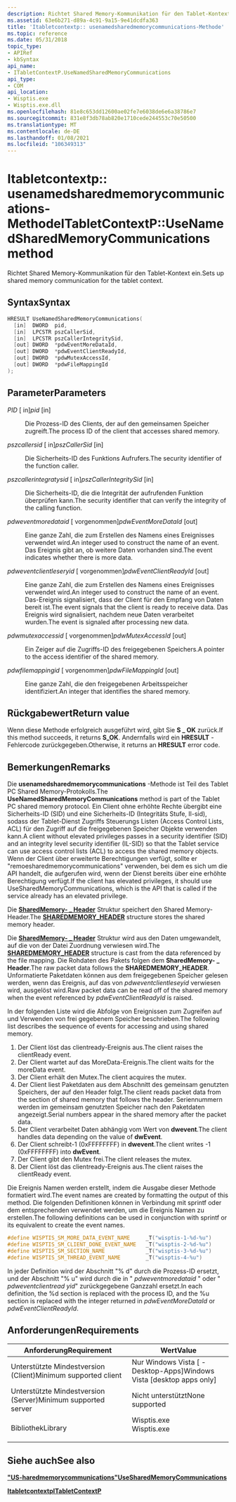 ```yaml
---
description: Richtet Shared Memory-Kommunikation für den Tablet-Kontext ein.
ms.assetid: 63e6b271-d89a-4c91-9a15-9e41dcdfa363
title: 'Itabletcontextp:: usenamedsharedmemorycommunications-Methode'
ms.topic: reference
ms.date: 05/31/2018
topic_type:
- APIRef
- kbSyntax
api_name:
- ITabletContextP.UseNamedSharedMemoryCommunications
api_type:
- COM
api_location:
- Wisptis.exe
- Wisptis.exe.dll
ms.openlocfilehash: 81e8c653dd12600ae02fe7e6038de6e6a38786e7
ms.sourcegitcommit: 831e8f3db78ab820e1710cede244553c70e50500
ms.translationtype: MT
ms.contentlocale: de-DE
ms.lasthandoff: 01/08/2021
ms.locfileid: "106349313"
---
```

# <a name="itabletcontextpusenamedsharedmemorycommunications-method"></a><span data-ttu-id="5476b-103">Itabletcontextp:: usenamedsharedmemorycommunications-Methode</span><span class="sxs-lookup"><span data-stu-id="5476b-103">ITabletContextP::UseNamedSharedMemoryCommunications method</span></span>

<span data-ttu-id="5476b-104">Richtet Shared Memory-Kommunikation für den Tablet-Kontext ein.</span><span class="sxs-lookup"><span data-stu-id="5476b-104">Sets up shared memory communication for the tablet context.</span></span>

## <a name="syntax"></a><span data-ttu-id="5476b-105">Syntax</span><span class="sxs-lookup"><span data-stu-id="5476b-105">Syntax</span></span>


```C++
HRESULT UseNamedSharedMemoryCommunications(
  [in]  DWORD  pid,
  [in]  LPCSTR pszCallerSid,
  [in]  LPCSTR pszCallerIntegritySid,
  [out] DWORD  *pdwEventMoreDataId,
  [out] DWORD  *pdwEventClientReadyId,
  [out] DWORD  *pdwMutexAccessId,
  [out] DWORD  *pdwFileMappingId
);
```



## <a name="parameters"></a><span data-ttu-id="5476b-106">Parameter</span><span class="sxs-lookup"><span data-stu-id="5476b-106">Parameters</span></span>

<dl> <dt>

<span data-ttu-id="5476b-107">*PID* \[ in\]</span><span class="sxs-lookup"><span data-stu-id="5476b-107">*pid* \[in\]</span></span>
</dt> <dd>

<span data-ttu-id="5476b-108">Die Prozess-ID des Clients, der auf den gemeinsamen Speicher zugreift.</span><span class="sxs-lookup"><span data-stu-id="5476b-108">The process ID of the client that accesses shared memory.</span></span>

</dd> <dt>

<span data-ttu-id="5476b-109">*pszcallersid* \[ in\]</span><span class="sxs-lookup"><span data-stu-id="5476b-109">*pszCallerSid* \[in\]</span></span>
</dt> <dd>

<span data-ttu-id="5476b-110">Die Sicherheits-ID des Funktions Aufrufers.</span><span class="sxs-lookup"><span data-stu-id="5476b-110">The security identifier of the function caller.</span></span>

</dd> <dt>

<span data-ttu-id="5476b-111">*pszcallerintegratysid* \[ in\]</span><span class="sxs-lookup"><span data-stu-id="5476b-111">*pszCallerIntegritySid* \[in\]</span></span>
</dt> <dd>

<span data-ttu-id="5476b-112">Die Sicherheits-ID, die die Integrität der aufrufenden Funktion überprüfen kann.</span><span class="sxs-lookup"><span data-stu-id="5476b-112">The security identifier that can verify the integrity of the calling function.</span></span>

</dd> <dt>

<span data-ttu-id="5476b-113">*pdweventmoredataid* \[ vorgenommen\]</span><span class="sxs-lookup"><span data-stu-id="5476b-113">*pdwEventMoreDataId* \[out\]</span></span>
</dt> <dd>

<span data-ttu-id="5476b-114">Eine ganze Zahl, die zum Erstellen des Namens eines Ereignisses verwendet wird.</span><span class="sxs-lookup"><span data-stu-id="5476b-114">An integer used to construct the name of an event.</span></span> <span data-ttu-id="5476b-115">Das Ereignis gibt an, ob weitere Daten vorhanden sind.</span><span class="sxs-lookup"><span data-stu-id="5476b-115">The event indicates whether there is more data.</span></span>

</dd> <dt>

<span data-ttu-id="5476b-116">*pdweventclientleseryid* \[ vorgenommen\]</span><span class="sxs-lookup"><span data-stu-id="5476b-116">*pdwEventClientReadyId* \[out\]</span></span>
</dt> <dd>

<span data-ttu-id="5476b-117">Eine ganze Zahl, die zum Erstellen des Namens eines Ereignisses verwendet wird.</span><span class="sxs-lookup"><span data-stu-id="5476b-117">An integer used to construct the name of an event.</span></span> <span data-ttu-id="5476b-118">Das-Ereignis signalisiert, dass der Client für den Empfang von Daten bereit ist.</span><span class="sxs-lookup"><span data-stu-id="5476b-118">The event signals that the client is ready to receive data.</span></span> <span data-ttu-id="5476b-119">Das Ereignis wird signalisiert, nachdem neue Daten verarbeitet wurden.</span><span class="sxs-lookup"><span data-stu-id="5476b-119">The event is signaled after processing new data.</span></span>

</dd> <dt>

<span data-ttu-id="5476b-120">*pdwmutexaccessid* \[ vorgenommen\]</span><span class="sxs-lookup"><span data-stu-id="5476b-120">*pdwMutexAccessId* \[out\]</span></span>
</dt> <dd>

<span data-ttu-id="5476b-121">Ein Zeiger auf die Zugriffs-ID des freigegebenen Speichers.</span><span class="sxs-lookup"><span data-stu-id="5476b-121">A pointer to the access identifier of the shared memory.</span></span>

</dd> <dt>

<span data-ttu-id="5476b-122">*pdwfilemappingid* \[ vorgenommen\]</span><span class="sxs-lookup"><span data-stu-id="5476b-122">*pdwFileMappingId* \[out\]</span></span>
</dt> <dd>

<span data-ttu-id="5476b-123">Eine ganze Zahl, die den freigegebenen Arbeitsspeicher identifiziert.</span><span class="sxs-lookup"><span data-stu-id="5476b-123">An integer that identifies the shared memory.</span></span>

</dd> </dl>

## <a name="return-value"></a><span data-ttu-id="5476b-124">Rückgabewert</span><span class="sxs-lookup"><span data-stu-id="5476b-124">Return value</span></span>

<span data-ttu-id="5476b-125">Wenn diese Methode erfolgreich ausgeführt wird, gibt Sie **S \_ OK** zurück.</span><span class="sxs-lookup"><span data-stu-id="5476b-125">If this method succeeds, it returns **S\_OK**.</span></span> <span data-ttu-id="5476b-126">Andernfalls wird ein **HRESULT** -Fehlercode zurückgegeben.</span><span class="sxs-lookup"><span data-stu-id="5476b-126">Otherwise, it returns an **HRESULT** error code.</span></span>

## <a name="remarks"></a><span data-ttu-id="5476b-127">Bemerkungen</span><span class="sxs-lookup"><span data-stu-id="5476b-127">Remarks</span></span>

<span data-ttu-id="5476b-128">Die **usenamedsharedmemorycommunications** -Methode ist Teil des Tablet PC Shared Memory-Protokolls.</span><span class="sxs-lookup"><span data-stu-id="5476b-128">The **UseNamedSharedMemoryCommunications** method is part of the Tablet PC shared memory protocol.</span></span> <span data-ttu-id="5476b-129">Ein Client ohne erhöhte Rechte übergibt eine Sicherheits-ID (SID) und eine Sicherheits-ID (Integritäts Stufe, Il-sid), sodass der Tablet-Dienst Zugriffs Steuerungs Listen (Access Control Lists, ACL) für den Zugriff auf die freigegebenen Speicher Objekte verwenden kann.</span><span class="sxs-lookup"><span data-stu-id="5476b-129">A client without elevated privileges passes in a security identifier (SID) and an integrity level security identifier (IL-SID) so that the Tablet service can use access control lists (ACL) to access the shared memory objects.</span></span> <span data-ttu-id="5476b-130">Wenn der Client über erweiterte Berechtigungen verfügt, sollte er "remoesharedmemorycommunications" verwenden, bei dem es sich um die API handelt, die aufgerufen wird, wenn der Dienst bereits über eine erhöhte Berechtigung verfügt.</span><span class="sxs-lookup"><span data-stu-id="5476b-130">If the client has elevated privileges, it should use UseSharedMemoryCommunications, which is the API that is called if the service already has an elevated privilege.</span></span>

<span data-ttu-id="5476b-131">Die [**SharedMemory- \_ Header**](sharedmemory-header.md) Struktur speichert den Shared Memory-Header.</span><span class="sxs-lookup"><span data-stu-id="5476b-131">The [**SHAREDMEMORY\_HEADER**](sharedmemory-header.md) structure stores the shared memory header.</span></span>

<span data-ttu-id="5476b-132">Die [**SharedMemory- \_ Header**](sharedmemory-header.md) Struktur wird aus den Daten umgewandelt, auf die von der Datei Zuordnung verwiesen wird.</span><span class="sxs-lookup"><span data-stu-id="5476b-132">The [**SHAREDMEMORY\_HEADER**](sharedmemory-header.md) structure is cast from the data referenced by the file mapping.</span></span> <span data-ttu-id="5476b-133">Die Rohdaten des Pakets folgen dem **SharedMemory- \_ Header**.</span><span class="sxs-lookup"><span data-stu-id="5476b-133">The raw packet data follows the **SHAREDMEMORY\_HEADER**.</span></span> <span data-ttu-id="5476b-134">Unformatierte Paketdaten können aus dem freigegebenen Speicher gelesen werden, wenn das Ereignis, auf das von *pdweventclientleseyid* verwiesen wird, ausgelöst wird.</span><span class="sxs-lookup"><span data-stu-id="5476b-134">Raw packet data can be read off of the shared memory when the event referenced by *pdwEventClientReadyId* is raised.</span></span>

<span data-ttu-id="5476b-135">In der folgenden Liste wird die Abfolge von Ereignissen zum Zugreifen auf und Verwenden von frei gegebenem Speicher beschrieben.</span><span class="sxs-lookup"><span data-stu-id="5476b-135">The following list describes the sequence of events for accessing and using shared memory.</span></span>

1.  <span data-ttu-id="5476b-136">Der Client löst das clientready-Ereignis aus.</span><span class="sxs-lookup"><span data-stu-id="5476b-136">The client raises the clientReady event.</span></span>
2.  <span data-ttu-id="5476b-137">Der Client wartet auf das MoreData-Ereignis.</span><span class="sxs-lookup"><span data-stu-id="5476b-137">The client waits for the moreData event.</span></span>
3.  <span data-ttu-id="5476b-138">Der Client erhält den Mutex.</span><span class="sxs-lookup"><span data-stu-id="5476b-138">The client acquires the mutex.</span></span>
4.  <span data-ttu-id="5476b-139">Der Client liest Paketdaten aus dem Abschnitt des gemeinsam genutzten Speichers, der auf den Header folgt.</span><span class="sxs-lookup"><span data-stu-id="5476b-139">The client reads packet data from the section of shared memory that follows the header.</span></span> <span data-ttu-id="5476b-140">Seriennummern werden im gemeinsam genutzten Speicher nach den Paketdaten angezeigt.</span><span class="sxs-lookup"><span data-stu-id="5476b-140">Serial numbers appear in the shared memory after the packet data.</span></span>
5.  <span data-ttu-id="5476b-141">Der Client verarbeitet Daten abhängig vom Wert von **dwevent**.</span><span class="sxs-lookup"><span data-stu-id="5476b-141">The client handles data depending on the value of **dwEvent**.</span></span>
6.  <span data-ttu-id="5476b-142">Der Client schreibt-1 (0xFFFFFFFF) in **dwevent**.</span><span class="sxs-lookup"><span data-stu-id="5476b-142">The client writes -1 (0xFFFFFFFF) into **dwEvent**.</span></span>
7.  <span data-ttu-id="5476b-143">Der Client gibt den Mutex frei.</span><span class="sxs-lookup"><span data-stu-id="5476b-143">The client releases the mutex.</span></span>
8.  <span data-ttu-id="5476b-144">Der Client löst das clientready-Ereignis aus.</span><span class="sxs-lookup"><span data-stu-id="5476b-144">The client raises the clientReady event.</span></span>

<span data-ttu-id="5476b-145">Die Ereignis Namen werden erstellt, indem die Ausgabe dieser Methode formatiert wird.</span><span class="sxs-lookup"><span data-stu-id="5476b-145">The event names are created by formatting the output of this method.</span></span> <span data-ttu-id="5476b-146">Die folgenden Definitionen können in Verbindung mit sprintf oder dem entsprechenden verwendet werden, um die Ereignis Namen zu erstellen.</span><span class="sxs-lookup"><span data-stu-id="5476b-146">The following definitions can be used in conjunction with sprintf or its equivalent to create the event names.</span></span>


```C++
#define WISPTIS_SM_MORE_DATA_EVENT_NAME     _T("wisptis-1-%d-%u")
#define WISPTIS_SM_CLIENT_DONE_EVENT_NAME   _T("wisptis-2-%d-%u")
#define WISPTIS_SM_SECTION_NAME             _T("wisptis-3-%d-%u")
#define WISPTIS_SM_THREAD_EVENT_NAME        _T("wisptis-4-%u")
```



<span data-ttu-id="5476b-147">In jeder Definition wird der Abschnitt "% d" durch die Prozess-ID ersetzt, und der Abschnitt "% u" wird durch die in " *pdweventmoredataid* " oder " *pdweventclientread yid*" zurückgegebene Ganzzahl ersetzt.</span><span class="sxs-lookup"><span data-stu-id="5476b-147">In each definition, the %d section is replaced with the process ID, and the %u section is replaced with the integer returned in *pdwEventMoreDataId* or *pdwEventClientReadyId*.</span></span>

## <a name="requirements"></a><span data-ttu-id="5476b-148">Anforderungen</span><span class="sxs-lookup"><span data-stu-id="5476b-148">Requirements</span></span>



| <span data-ttu-id="5476b-149">Anforderung</span><span class="sxs-lookup"><span data-stu-id="5476b-149">Requirement</span></span> | <span data-ttu-id="5476b-150">Wert</span><span class="sxs-lookup"><span data-stu-id="5476b-150">Value</span></span> |
|-------------------------------------|----------------------------------------------------------------------------------------|
| <span data-ttu-id="5476b-151">Unterstützte Mindestversion (Client)</span><span class="sxs-lookup"><span data-stu-id="5476b-151">Minimum supported client</span></span><br/> | <span data-ttu-id="5476b-152">Nur Windows Vista \[ -Desktop-Apps\]</span><span class="sxs-lookup"><span data-stu-id="5476b-152">Windows Vista \[desktop apps only\]</span></span><br/>                                         |
| <span data-ttu-id="5476b-153">Unterstützte Mindestversion (Server)</span><span class="sxs-lookup"><span data-stu-id="5476b-153">Minimum supported server</span></span><br/> | <span data-ttu-id="5476b-154">Nicht unterstützt</span><span class="sxs-lookup"><span data-stu-id="5476b-154">None supported</span></span><br/>                                                              |
| <span data-ttu-id="5476b-155">Bibliothek</span><span class="sxs-lookup"><span data-stu-id="5476b-155">Library</span></span><br/>                  | <dl> <span data-ttu-id="5476b-156"><dt>Wisptis.exe</dt></span><span class="sxs-lookup"><span data-stu-id="5476b-156"><dt>Wisptis.exe</dt></span></span> </dl> |



## <a name="see-also"></a><span data-ttu-id="5476b-157">Siehe auch</span><span class="sxs-lookup"><span data-stu-id="5476b-157">See also</span></span>

<dl> <dt>

[<span data-ttu-id="5476b-158">**"US-haredmemorycommunications"**</span><span class="sxs-lookup"><span data-stu-id="5476b-158">**UseSharedMemoryCommunications**</span></span>](itabletcontextp-usesharedmemorycommunications.md)
</dt> <dt>

[<span data-ttu-id="5476b-159">**Itabletcontextp**</span><span class="sxs-lookup"><span data-stu-id="5476b-159">**ITabletContextP**</span></span>](itabletcontextp.md)
</dt> </dl>

 

 




